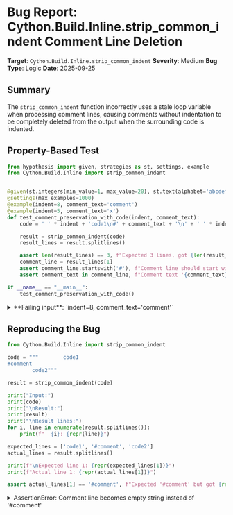# Bug Report: Cython.Build.Inline.strip_common_indent Comment Line Deletion

**Target**: `Cython.Build.Inline.strip_common_indent`
**Severity**: Medium
**Bug Type**: Logic
**Date**: 2025-09-25

## Summary

The `strip_common_indent` function incorrectly uses a stale loop variable when processing comment lines, causing comments without indentation to be completely deleted from the output when the surrounding code is indented.

## Property-Based Test

```python
from hypothesis import given, strategies as st, settings, example
from Cython.Build.Inline import strip_common_indent


@given(st.integers(min_value=1, max_value=20), st.text(alphabet='abcdef', min_size=1, max_size=10))
@settings(max_examples=1000)
@example(indent=8, comment_text='comment')
@example(indent=5, comment_text='x')
def test_comment_preservation_with_code(indent, comment_text):
    code = ' ' * indent + 'code1\n#' + comment_text + '\n' + ' ' * indent + 'code2'

    result = strip_common_indent(code)
    result_lines = result.splitlines()

    assert len(result_lines) == 3, f"Expected 3 lines, got {len(result_lines)}"
    comment_line = result_lines[1]
    assert comment_line.startswith('#'), f"Comment line should start with #, got: {repr(comment_line)}"
    assert comment_text in comment_line, f"Comment text '{comment_text}' not found in {repr(comment_line)}"

if __name__ == "__main__":
    test_comment_preservation_with_code()
```

<details>

<summary>
**Failing input**: `indent=8, comment_text='comment'`
</summary>
```
  + Exception Group Traceback (most recent call last):
  |   File "/home/npc/pbt/agentic-pbt/worker_/24/hypo.py", line 21, in <module>
  |     test_comment_preservation_with_code()
  |     ~~~~~~~~~~~~~~~~~~~~~~~~~~~~~~~~~~~^^
  |   File "/home/npc/pbt/agentic-pbt/worker_/24/hypo.py", line 6, in test_comment_preservation_with_code
  |     @settings(max_examples=1000)
  |                    ^^^
  |   File "/home/npc/miniconda/lib/python3.13/site-packages/hypothesis/core.py", line 2062, in wrapped_test
  |     _raise_to_user(errors, state.settings, [], " in explicit examples")
  |     ~~~~~~~~~~~~~~^^^^^^^^^^^^^^^^^^^^^^^^^^^^^^^^^^^^^^^^^^^^^^^^^^^^^
  |   File "/home/npc/miniconda/lib/python3.13/site-packages/hypothesis/core.py", line 1613, in _raise_to_user
  |     raise the_error_hypothesis_found
  | ExceptionGroup: Hypothesis found 2 distinct failures in explicit examples. (2 sub-exceptions)
  +-+---------------- 1 ----------------
    | Traceback (most recent call last):
    |   File "/home/npc/pbt/agentic-pbt/worker_/24/hypo.py", line 17, in test_comment_preservation_with_code
    |     assert comment_line.startswith('#'), f"Comment line should start with #, got: {repr(comment_line)}"
    |            ~~~~~~~~~~~~~~~~~~~~~~~^^^^^
    | AssertionError: Comment line should start with #, got: ''
    | Falsifying explicit example: test_comment_preservation_with_code(
    |     indent=8,
    |     comment_text='comment',
    | )
    +---------------- 2 ----------------
    | Traceback (most recent call last):
    |   File "/home/npc/pbt/agentic-pbt/worker_/24/hypo.py", line 17, in test_comment_preservation_with_code
    |     assert comment_line.startswith('#'), f"Comment line should start with #, got: {repr(comment_line)}"
    |            ~~~~~~~~~~~~~~~~~~~~~~~^^^^^
    | AssertionError: Comment line should start with #, got: ''
    | Falsifying explicit example: test_comment_preservation_with_code(
    |     indent=5,
    |     comment_text='x',
    | )
    +------------------------------------
```
</details>

## Reproducing the Bug

```python
from Cython.Build.Inline import strip_common_indent

code = """        code1
#comment
        code2"""

result = strip_common_indent(code)

print("Input:")
print(code)
print("\nResult:")
print(result)
print("\nResult lines:")
for i, line in enumerate(result.splitlines()):
    print(f"  {i}: {repr(line)}")

expected_lines = ['code1', '#comment', 'code2']
actual_lines = result.splitlines()

print(f"\nExpected line 1: {repr(expected_lines[1])}")
print(f"Actual line 1: {repr(actual_lines[1])}")

assert actual_lines[1] == '#comment', f"Expected '#comment' but got {repr(actual_lines[1])}"
```

<details>

<summary>
AssertionError: Comment line becomes empty string instead of '#comment'
</summary>
```
Input:
        code1
#comment
        code2

Result:
code1

code2

Result lines:
  0: 'code1'
  1: ''
  2: 'code2'

Expected line 1: '#comment'
Actual line 1: ''
Traceback (most recent call last):
  File "/home/npc/pbt/agentic-pbt/worker_/24/repo.py", line 23, in <module>
    assert actual_lines[1] == '#comment', f"Expected '#comment' but got {repr(actual_lines[1])}"
           ^^^^^^^^^^^^^^^^^^^^^^^^^^^^^
AssertionError: Expected '#comment' but got ''
```
</details>

## Why This Is A Bug

This violates the expected behavior of `strip_common_indent` which should preserve the structure and content of the code while only removing common leading whitespace. The function explicitly attempts to handle comments specially in two places (lines 416 and 422 in `/home/npc/pbt/agentic-pbt/envs/cython_env/lib/python3.13/site-packages/Cython/Build/Inline.py`), demonstrating clear intent to preserve comments. However, due to a programming error where a stale loop variable `indent` from the first loop is reused in the second loop's conditional check, comments without indentation are incorrectly processed and deleted.

The bug causes silent data loss - user comments completely disappear from the processed code without any warning or error. This is particularly problematic because:
1. Comments may contain important documentation or temporarily disabled code
2. The function is used internally by `cython_inline()` to process user code before compilation
3. Users have no indication that their comments have been removed

## Relevant Context

The `strip_common_indent` function is located at line 408 in `/home/npc/pbt/agentic-pbt/envs/cython_env/lib/python3.13/site-packages/Cython/Build/Inline.py`. It's used internally by the Cython inline compilation system to normalize indented code blocks.

The bug occurs because:
1. The first loop (lines 411-419) iterates through all lines to find the minimum indentation of non-comment, non-blank lines
2. During this iteration, the variable `indent` is set to `match.start()` for each line
3. After the loop completes, `indent` retains the value from the last processed line (in our test case: 8)
4. The second loop (lines 420-424) incorrectly uses this stale `indent` value in line 422: `line[indent:indent+1] == '#'`
5. For a comment line like `#comment` (length 8), checking position `[8:9]` returns an empty string
6. The comment fails the check and gets processed by line 424: `lines[ix] = line[min_indent:]`
7. Since `min_indent` is 8 and the comment has length 8, this results in an empty string

The function has no docstring or documentation explaining its intended behavior, but the code structure clearly shows comments should be treated specially and preserved.

## Proposed Fix

```diff
--- a/Cython/Build/Inline.py
+++ b/Cython/Build/Inline.py
@@ -419,7 +419,7 @@ def strip_common_indent(code):
             min_indent = indent
     for ix, line in enumerate(lines):
         match = _find_non_space(line)
-        if not match or not line or line[indent:indent+1] == '#':
+        if not match or not line or (match and line[match.start()] == '#'):
             continue
         lines[ix] = line[min_indent:]
     return '\n'.join(lines)
```